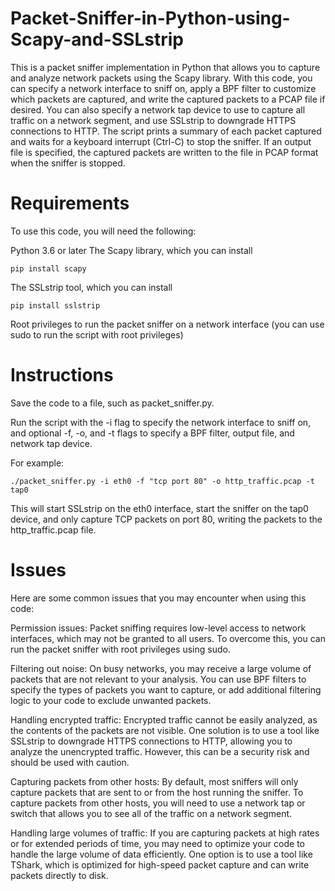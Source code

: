 # Packet-Sniffer-in-Python-using-Scapy-and-SSLstrip
This is a packet sniffer implementation in Python that allows you to capture and analyze network packets using the Scapy library. With this code, you can specify a network interface to sniff on, apply a BPF filter to customize which packets are captured, and write the captured packets to a PCAP file if desired. You can also specify a network tap device to use to capture all traffic on a network segment, and use SSLstrip to downgrade HTTPS connections to HTTP. The script prints a summary of each packet captured and waits for a keyboard interrupt (Ctrl-C) to stop the sniffer. If an output file is specified, the captured packets are written to the file in PCAP format when the sniffer is stopped.

# Requirements
To use this code, you will need the following:

Python 3.6 or later
The Scapy library, which you can install 
      
    pip install scapy

The SSLstrip tool, which you can install 

    pip install sslstrip

Root privileges to run the packet sniffer on a network interface (you can use sudo to run the script with root privileges)

# Instructions
Save the code to a file, such as packet_sniffer.py.

Run the script with the -i flag to specify the network interface to sniff on, and optional -f, -o, and -t flags to specify a BPF filter, output file, and network tap device. 

For example:

    ./packet_sniffer.py -i eth0 -f "tcp port 80" -o http_traffic.pcap -t tap0

This will start SSLstrip on the eth0 interface, start the sniffer on the tap0 device, and only capture TCP packets on port 80, writing the packets to the http_traffic.pcap file.

# Issues
Here are some common issues that you may encounter when using this code:

Permission issues: Packet sniffing requires low-level access to network interfaces, which may not be granted to all users. To overcome this, you can run the packet sniffer with root privileges using sudo.

Filtering out noise: On busy networks, you may receive a large volume of packets that are not relevant to your analysis. You can use BPF filters to specify the types of packets you want to capture, or add additional filtering logic to your code to exclude unwanted packets.

Handling encrypted traffic: Encrypted traffic cannot be easily analyzed, as the contents of the packets are not visible. One solution is to use a tool like SSLstrip to downgrade HTTPS connections to HTTP, allowing you to analyze the unencrypted traffic. However, this can be a security risk and should be used with caution.

Capturing packets from other hosts: By default, most sniffers will only capture packets that are sent to or from the host running the sniffer. To capture packets from other hosts, you will need to use a network tap or switch that allows you to see all of the traffic on a network segment.

Handling large volumes of traffic: If you are capturing packets at high rates or for extended periods of time, you may need to optimize your code to handle the large volume of data efficiently. One option is to use a tool like TShark, which is optimized for high-speed packet capture and can write packets directly to disk.
